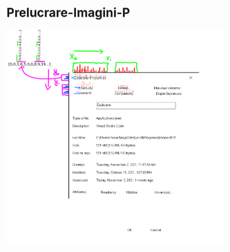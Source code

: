 # Prelucrare-Imagini-P



![DHCP FSM](https://github.com/GabrielDamian/Prelucrare-Imagini-P/blob/main/img.png)
